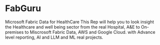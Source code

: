 # FabGuru
Microsoft Fabric Data for HealthCare
This Rep will help you to look insight the Healthcare and well being sector from the real Hospital, A&E to On-premises to Miscrosoft Fabric Data, AWS and Google Cloud. with Advance level reporting, AI and LLM and ML real projects.
